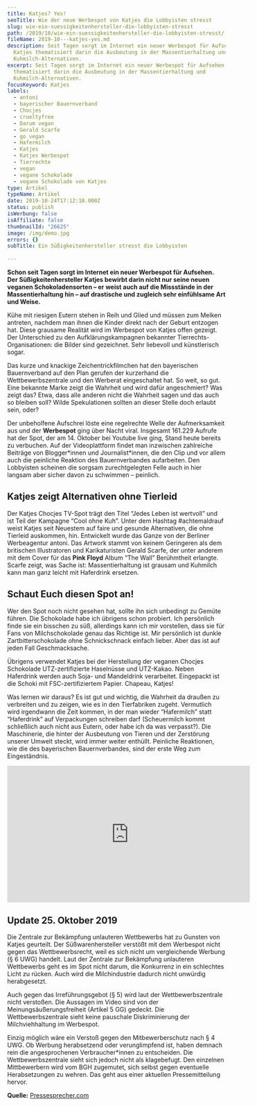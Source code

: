 ```yaml
---
title: Katjes? Yes!
seoTitle: Wie der neue Werbespot von Katjes die Lobbyisten stresst
slug: wie-ein-suessigkeitenhersteller-die-lobbyisten-stresst
path: /2019/10/wie-ein-suessigkeitenhersteller-die-lobbyisten-stresst/
fileName: 2019-10---katjes-yes.md
description: Seit Tagen sorgt im Internet ein neuer Werbespot für Aufsehen.
  Katjes thematisiert darin die Ausbeutung in der Massentierhaltung und
  Kuhmilch-Alternativen.
excerpt: Seit Tagen sorgt im Internet ein neuer Werbespot für Aufsehen. Katjes
  thematisiert darin die Ausbeutung in der Massentierhaltung und
  Kuhmilch-Alternativen.
focusKeyword: Katjes
labels:
  - antoni
  - bayerischer Bauernverband
  - Chocjes
  - crueltyfree
  - Darum vegan
  - Gerald Scarfe
  - go vegan
  - Hafermilch
  - Katjes
  - Katjes Werbespot
  - Tierrechte
  - vegan
  - vegane Schokolade
  - vegane Schokolade von Katjes
type: Artikel
typeName: Artikel
date: 2019-10-24T17:12:18.000Z
status: publish
isWerbung: false
isAffiliate: false
thumbnailId: "26625"
image: /img/demo.jpg
errors: {}
subTitle: Ein Süßigkeitenhersteller stresst die Lobbyisten
  
---
```


**Schon seit Tagen sorgt im Internet ein neuer Werbespot für Aufsehen. Der
Süßigkeitenhersteller Katjes bewirbt darin nicht nur seine neuen veganen
Schokoladensorten – er weist auch auf die Missstände in der Massentierhaltung
hin – auf drastische und zugleich sehr einfühlsame Art und Weise.**

Kühe mit riesigen Eutern stehen in Reih und Glied und müssen zum Melken
antreten, nachdem man ihnen die Kinder direkt nach der Geburt entzogen hat.
Diese grausame Realität wird im Werbespot von Katjes offen gezeigt. Der
Unterschied zu den Aufklärungskampagnen bekannter Tierrechts-Organisationen: die
Bilder sind gezeichnet. Sehr liebevoll und künstlerisch sogar.

Das kurze und knackige Zeichentrickfilmchen hat den bayerischen Bauernverband
auf den Plan gerufen der kurzerhand die Wettbewerbszentrale und den Werberat
eingeschaltet hat. So weit, so gut. Eine bekannte Marke zeigt die Wahrheit und
wird dafür angeschmiert? Was zeigt das? Etwa, dass alle anderen nicht die
Wahrheit sagen und das auch so bleiben soll? Wilde Spekulationen sollten an
dieser Stelle doch erlaubt sein, oder?

Der unbeholfene Aufschrei löste eine regelrechte Welle der Aufmerksamkeit aus
und der **Werbespot** ging über Nacht viral. Insgesamt 161.229 Aufrufe hat der
Spot, der am 14. Oktober bei Youtube live ging, Stand heute bereits zu
verbuchen. Auf der Videoplattform findet man inzwischen zahlreiche Beiträge von
Blogger\*innen und Journalist\*innen, die den Clip und vor allem auch die
peinliche Reaktion des Bauernverbandes aufarbeiten. Den Lobbyisten scheinen die
sorgsam zurechtgelegten Felle auch in hier langsam aber sicher davon zu
schwimmen – peinlich.

## Katjes zeigt Alternativen ohne Tierleid

Der Katjes Chocjes TV-Spot trägt den Titel “Jedes Leben ist wertvoll” und ist
Teil der Kampagne “Cool ohne Kuh”. Unter dem Hashtag #achtemaldrauf weist Katjes
seit Neuestem auf faire und gesunde Alternativen, die ohne Tierleid auskommen,
hin. Entwickelt wurde das Ganze von der Berliner Werbeagentur antoni. Das
Artwork stammt von keinem Geringeren als dem britischen Illustratoren und
Karikaturisten Gerald Scarfe, der unter anderem mit dem Cover für das **Pink
Floyd** Album “The Wall” Berühmtheit erlangte. Scarfe zeigt, was Sache ist:
Massentierhaltung ist grausam und Kuhmilch kann man ganz leicht mit Haferdrink
ersetzen.

## Schaut Euch diesen Spot an!

Wer den Spot noch nicht gesehen hat, sollte ihn sich unbedingt zu Gemüte führen.
Die Schokolade habe ich übrigens schon probiert. Ich persönlich finde sie ein
bisschen zu süß, allerdings kann ich mir vorstellen, dass sie für Fans von
Milchschokolade genau das Richtige ist. Mir persönlich ist dunkle
Zartbitterschokolade ohne Schnickschnack einfach lieber. Aber das ist auf jeden
Fall Geschmacksache.

Übrigens verwendet Katjes bei der Herstellung der veganen Chocjes Schokolade
UTZ-zertifizierte Haselnüsse und UTZ-Kakao. Neben Haferdrink werden auch Soja-
und Mandeldrink verarbeitet. Eingepackt ist die Schoki mit FSC-zertifiziertem
Papier. Chapeau, Katjes!

Was lernen wir daraus? Es ist gut und wichtig, die Wahrheit da draußen zu
verbreiten und zu zeigen, wie es in den Tierfabriken zugeht. Vermutlich wird
irgendwann die Zeit kommen, in der man wieder “Hafermilch” statt “Haferdrink”
auf Verpackungen schreiben darf (Scheuermilch kommt schließlich auch nicht aus
Eutern, oder habe ich da was verpasst?). Die Maschinerie, die hinter der
Ausbeutung von Tieren und der Zerstörung unserer Umwelt steckt, wird immer
weiter enthüllt. Peinliche Reaktionen, wie die des bayerischen Bauernverbandes,
sind der erste Weg zum Eingeständnis.

<iframe src="https://www.youtube.com/embed/Zoazx5UTw6s" width="560" height="315" frameborder="0" allowfullscreen="allowfullscreen"></iframe>

## Update 25. Oktober 2019

Die Zentrale zur Bekämpfung unlauteren Wettbewerbs hat zu Gunsten von Katjes
geurteilt. Der Süßwarenhersteller verstößt mit dem Werbespot nicht gegen das
Wettbewerbsrecht, weil es sich nicht um vergleichende Werbung (§ 6 UWG) handelt.
Laut der Zentrale zur Bekämpfung unlauteren Wettbewerbs geht es im Spot nicht
darum, die Konkurrenz in ein schlechtes Licht zu rücken. Auch wird die
Milchindustrie dadurch nicht unwürdig herabgesetzt.

Auch gegen das Irreführungsgebot (§ 5) wird laut der Wettbewerbszentrale nicht
verstoßen. Die Aussagen im Video sind von der Meinungsäußerungsfreiheit (Artikel
5 GG) gedeckt. Die Wettbewerbszentrale sieht keine pauschale Diskriminierung der
Milchviehhaltung im Werbespot.

Einzig möglich wäre ein Verstoß gegen den Mitbewerberschutz nach § 4 UWG. Ob
Werbung herabsetzend oder verunglimpfend ist, haben demnach rein die
angesprochenen Verbraucher\*innen zu entscheiden. Die Wettbewerbszentrale sieht
sich jedoch nicht als klagebefugt. Den einzelnen Mittbewerbern wird vom BGH
zugemutet, sich selbst gegen eventuelle Herabsetzungen zu wehren. Das geht aus
einer aktuellen Pressemitteilung hervor.

**Quelle:**
[Pressesprecher.com](pressesprecher.com/nachrichten/katjes-verstoesst-nicht-gegen-wettbewerbsrecht-673340169)

  